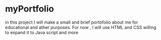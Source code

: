 # myPortfolio
in this project I will make a small and brief portofolio about me for educational and ather purposes. For now , I will use HTML and CSS  willing to expand it to Java script and more
